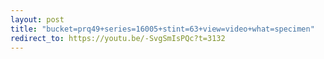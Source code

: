 ```yaml
---
layout: post
title: "bucket=prq49+series=16005+stint=63+view=video+what=specimen"
redirect_to: https://youtu.be/-SvgSmIsPQc?t=3132
---
```

